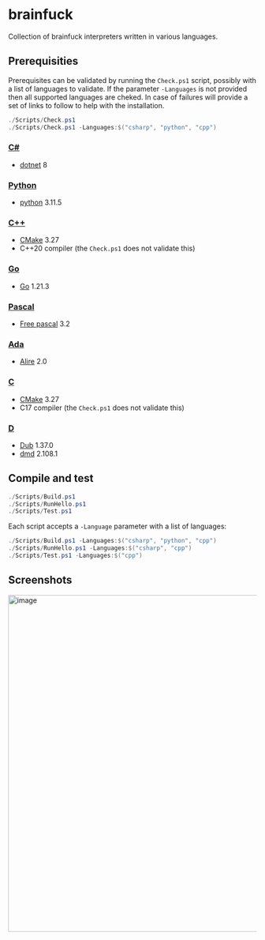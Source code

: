 # brainfuck
Collection of brainfuck interpreters written in various languages.

## Prerequisities
Prerequisites can be validated by running the `Check.ps1` script, possibly with a list of languages to validate. If the parameter `-Languages` is not provided then all supported languages are cheked. In case of failures will provide a set of links to follow to help with the installation.
```powershell
./Scripts/Check.ps1
./Scripts/Check.ps1 -Languages:$("csharp", "python", "cpp")
```

### [C#](https://github.com/sanelli/brainfuck/tree/main/csharp)
- [dotnet](https://dotnet.microsoft.com) 8

### [Python](https://github.com/sanelli/brainfuck/tree/main/python)
- [python](https://www.python.org) 3.11.5

### [C++](https://github.com/sanelli/brainfuck/tree/main/cpp)
- [CMake](https://cmake.org) 3.27
- C++20 compiler (the `Check.ps1` does not validate this)

### [Go](https://github.com/sanelli/brainfuck/tree/main/go)
- [Go](https://go.dev) 1.21.3

### [Pascal](https://github.com/sanelli/brainfuck/tree/main/pascal)
- [Free pascal](https://www.freepascal.org) 3.2

### [Ada](https://github.com/sanelli/brainfuck/tree/main/ada)
- [Alire](https://alire.ada.dev) 2.0

### [C](https://github.com/sanelli/brainfuck/tree/main/c)
- [CMake](https://cmake.org) 3.27
- C17 compiler (the `Check.ps1` does not validate this)

### [D](https://github.com/sanelli/brainfuck/tree/main/d)
- [Dub](https://dub.pm) 1.37.0
- [dmd](https://dlang.org) 2.108.1

## Compile and test
```powershell
./Scripts/Build.ps1
./Scripts/RunHello.ps1
./Scripts/Test.ps1
```

Each script accepts a `-Language` parameter with a list of languages:
```powershell
./Scripts/Build.ps1 -Languages:$("csharp", "python", "cpp")
./Scripts/RunHello.ps1 -Languages:$("csharp", "cpp")
./Scripts/Test.ps1 -Languages:$("cpp")
```

## Screenshots

<img width="682" alt="image" src="https://github.com/sanelli/brainfuck/assets/2866041/636f62c0-0b56-426a-b4ed-f8edb18dcb96">
